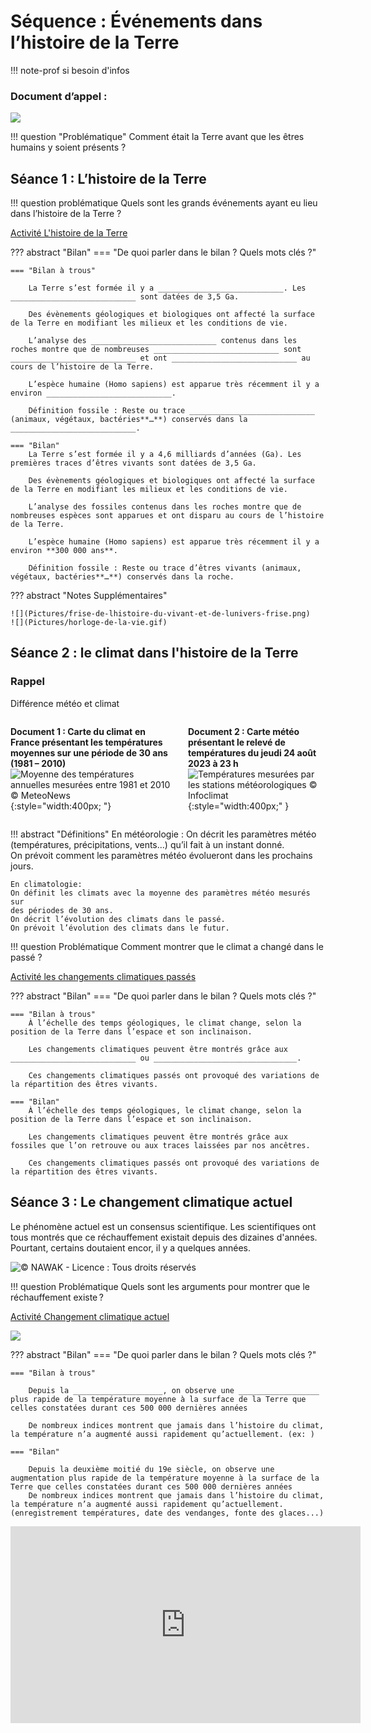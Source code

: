 # Séquence : Événements dans l’histoire de la Terre

!!! note-prof
    si besoin d'infos

### Document d’appel :
![](Pictures/BDVoyageTemps.png)

!!! question "Problématique"
    Comment était la Terre avant que les êtres humains y soient présents ?
    


## Séance 1 : L’histoire de la Terre


!!! question problématique
     Quels sont les grands événements ayant eu lieu dans l’histoire de la Terre ?

[Activité L'histoire de la Terre](../HistoireTerre)


??? abstract "Bilan"
    === "De quoi parler dans le bilan ? Quels mots clés ?"

    === "Bilan à trous"

        La Terre s’est formée il y a ____________________________. Les ____________________________ sont datées de 3,5 Ga.

        Des évènements géologiques et biologiques ont affecté la surface de la Terre en modifiant les milieux et les conditions de vie.

        L’analyse des ____________________________ contenus dans les roches montre que de nombreuses ____________________________ sont ____________________________ et ont ____________________________ au cours de l’histoire de la Terre.

        L’espèce humaine (Homo sapiens) est apparue très récemment il y a environ ____________________________.

        Définition fossile : Reste ou trace ____________________________ (animaux, végétaux, bactéries**…**) conservés dans la ____________________________.

    === "Bilan"
        La Terre s’est formée il y a 4,6 milliards d’années (Ga). Les premières traces d’êtres vivants sont datées de 3,5 Ga.

        Des évènements géologiques et biologiques ont affecté la surface de la Terre en modifiant les milieux et les conditions de vie.

        L’analyse des fossiles contenus dans les roches montre que de nombreuses espèces sont apparues et ont disparu au cours de l’histoire de la Terre.

        L’espèce humaine (Homo sapiens) est apparue très récemment il y a environ **300 000 ans**.

        Définition fossile : Reste ou trace d’êtres vivants (animaux, végétaux, bactéries**…**) conservés dans la roche.


??? abstract "Notes Supplémentaires"

    ![](Pictures/frise-de-lhistoire-du-vivant-et-de-lunivers-frise.png)
    ![](Pictures/horloge-de-la-vie.gif)


## Séance 2 : le climat dans l'histoire de la Terre 

### Rappel
Différence météo et climat
<div markdown style="display: flex; flex-direction:row" > 
<div markdown style="display: flex; flex-direction:column; margin-right:20px" > 

**Document 1 : Carte du climat** **en France présentant les températures moyennes sur une période de 30 ans (1981 – 2010)**
![Moyenne des températures annuelles mesurées entre 1981 et 2010 © MeteoNews](Pictures/carteClimat.png){:style="width:400px; "}

</div>

<div markdown style="display: flex; flex-direction:column" > 


**Document 2 : Carte météo présentant le relevé de températures du jeudi 24 août 2023 à 23 h**
![Températures mesurées par les stations météorologiques © Infoclimat](Pictures/carteMeteo.png){:style="width:400px;" }

</div>
</div>

!!! abstract "Définitions"
    En météorologie :
    On décrit les paramètres météo (températures, précipitations, vents…) qu’il fait à un instant donné.  
    On prévoit comment les paramètres météo évolueront dans les prochains
    jours.

    En climatologie: 
    On définit les climats avec la moyenne des paramètres météo mesurés sur
    des périodes de 30 ans.  
    On décrit l’évolution des climats dans le passé.  
    On prévoit l’évolution des climats dans le futur.

!!! question Problématique 
    Comment montrer que le climat a changé dans le passé ?

[Activité les changements climatiques passés](../chgtsClimatPasses)




??? abstract "Bilan"
    === "De quoi parler dans le bilan ? Quels mots clés ?"

    === "Bilan à trous"
        À l’échelle des temps géologiques, le climat change, selon la position de la Terre dans l’espace et son inclinaison.

        Les changements climatiques peuvent être montrés grâce aux ____________________________ ou ________________________________.

        Ces changements climatiques passés ont provoqué des variations de la répartition des êtres vivants.

    === "Bilan"
        À l’échelle des temps géologiques, le climat change, selon la position de la Terre dans l’espace et son inclinaison.

        Les changements climatiques peuvent être montrés grâce aux fossiles que l’on retrouve ou aux traces laissées par nos ancêtres.

        Ces changements climatiques passés ont provoqué des variations de la répartition des êtres vivants.

<div style="page-break-after: always;"></div>

## Séance 3 : Le changement climatique actuel

Le phénomène actuel est un consensus scientifique. Les scientifiques ont tous montrés que ce réchauffement existait depuis des dizaines d'années. Pourtant, certains doutaient encor, il y a quelques années.


![© NAWAK - Licence : Tous droits réservés](Pictures/caricatureTrumClimat.png)

!!! question Problématique 
    Quels sont les arguments pour montrer que le réchauffement existe ?

[Activité Changement climatique actuel](../chgtClimatActuel)


![](Pictures/graphTempMoyenne.png)


??? abstract "Bilan"
    === "De quoi parler dans le bilan ? Quels mots clés ?"

    === "Bilan à trous"
    
        Depuis la ____________________, on observe une __________________ plus rapide de la température moyenne à la surface de la Terre que celles constatées durant ces 500 000 dernières années

        De nombreux indices montrent que jamais dans l’histoire du climat, la température n’a augmenté aussi rapidement qu’actuellement. (ex: )

    === "Bilan"

        Depuis la deuxième moitié du 19e siècle, on observe une augmentation plus rapide de la température moyenne à la surface de la Terre que celles constatées durant ces 500 000 dernières années
        De nombreux indices montrent que jamais dans l’histoire du climat, la température n’a augmenté aussi rapidement qu’actuellement. (enregistrement températures, date des vendanges, fonte des glaces...)

<iframe width="560" height="315" src="https://www.youtube-nocookie.com/embed/K4Ra2HR27pQ?si=6bDXNQssfdaDFIiT" title="YouTube video player" frameborder="0" allow="accelerometer; autoplay; clipboard-write; encrypted-media; gyroscope; picture-in-picture; web-share" allowfullscreen></iframe>